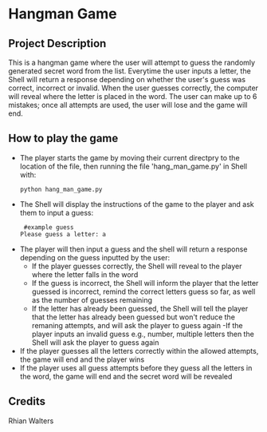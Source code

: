 # Hangman Game 




## Project Description

This is a hangman game where the user will attempt to guess the randomly generated secret word from the list. 
Everytime the user inputs a letter, the Shell will return a response depending on whether the user's guess was correct, incorrect or invalid. 
When the user guesses correctly, the computer will reveal where the letter is placed in the word.
The user can make up to 6 mistakes; once all attempts are used, the user will lose and the game will end. 


## How to play the game

* The player starts the game by moving their current directpry to the location of the file, then running the file 'hang_man_game.py' in Shell with:
  ```
  python hang_man_game.py

  ```
* The Shell will display the instructions of the game to the player and ask them to input a guess:
   ```
    #example guess
  Please guess a letter: a 
  ```
* The player will then input a guess and the shell will return a response depending on the guess inputted by the user:
  - If the player guesses correctly, the Shell will reveal to the player where the letter falls in the word 
  - If the guess is incorrect, the Shell will inform the player that the letter guessed is incorrect, remind the correct letters guess so far, as well as the number of guesses remaining
  - If the letter has already been guessed, the Shell will tell the player that the letter has already been guessed but won't reduce the remaning attempts, and will ask the player to guess again
  -If the player inputs an invalid guess e.g., number, multiple letters then the Shell will ask the player to guess again
* If the player guesses all the letters correctly within the allowed attempts, the game will end and the player wins
* If the player uses all guess attempts before they guess all the letters in the word, the game will end and the secret word will be revealed

## Credits
Rhian Walters